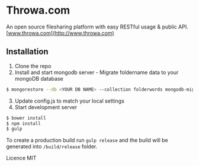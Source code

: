 Throwa.com
==============

An open source filesharing platform with easy RESTful usage & public API.
[www.throwa.com](http://www.throwa.com)

Installation
------------
1. Clone the repo
2. Install and start mongodb server - Migrate foldername data to your mongoDB database
```sh
$ mongorestore --db <YOUR DB NAME> --collection folderwords mongodb-migrations/folderwords.bson
````
3. Update config.js to match your local settings
4. Start development server
```sh
$ bower install
$ npm install
$ gulp
```

To create a production build run ```gulp release``` and the build will be generated into ```/build/release``` folder.

Licence MIT